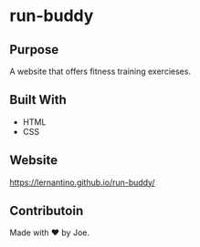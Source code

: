 # run-buddy

## Purpose
A website that offers fitness training exercieses.

## Built With
* HTML
* CSS

## Website
https://lernantino.github.io/run-buddy/

## Contributoin
Made with ❤️ by Joe.
